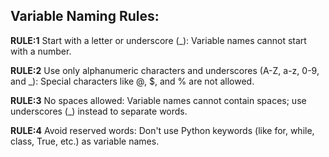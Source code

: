 ## Variable Naming Rules:
**RULE:1**
Start with a letter or underscore (_): Variable names cannot start with a number.

**RULE:2**
Use only alphanumeric characters and underscores (A-Z, a-z, 0-9, and _): Special characters like @, $, and % are not allowed.

**RULE:3**
No spaces allowed: Variable names cannot contain spaces; use underscores (_) instead to separate words.

**RULE:4**
Avoid reserved words: Don't use Python keywords (like for, while, class, True, etc.) as variable names.
